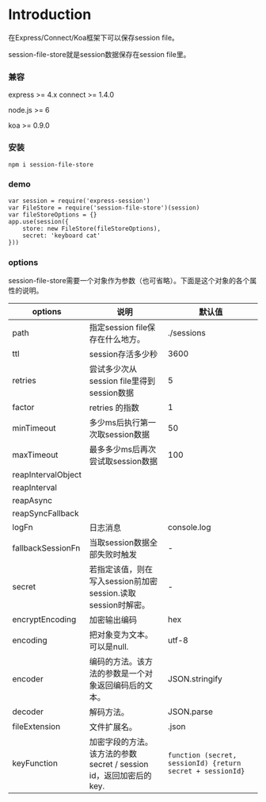 # Introduction

在Express/Connect/Koa框架下可以保存session file。

session-file-store就是session数据保存在session file里。

### 兼容

express >= 4.x connect >= 1.4.0

node.js >= 6

koa >= 0.9.0

### 安装

`npm i session-file-store`

### demo

```
var session = require('express-session')
var FileStore = require('session-file-store')(session)
var fileStoreOptions = {}
app.use(session({
	store: new FileStore(fileStoreOptions),
	secret: 'keyboard cat'
}))
```

### options

session-file-store需要一个对象作为参数（也可省略）。下面是这个对象的各个属性的说明。

| options            | 说明                                                         | 默认值                                                     |
| ------------------ | ------------------------------------------------------------ | ---------------------------------------------------------- |
| path               | 指定session file保存在什么地方。                             | ./sessions                                                 |
| ttl                | session存活多少秒                                            | 3600                                                       |
| retries            | 尝试多少次从session file里得到session数据                    | 5                                                          |
| factor             | retries 的指数                                               | 1                                                          |
| minTimeout         | 多少ms后执行第一次取session数据                              | 50                                                         |
| maxTimeout         | 最多多少ms后再次尝试取session数据                            | 100                                                        |
| reapIntervalObject |                                                              |                                                            |
| reapInterval       |                                                              |                                                            |
| reapAsync          |                                                              |                                                            |
| reapSyncFallback   |                                                              |                                                            |
| logFn              | 日志消息                                                     | console.log                                                |
| fallbackSessionFn  | 当取session数据全部失败时触发                                | -                                                          |
| secret             | 若指定该值，则在写入session前加密session.读取session时解密。 | -                                                          |
| encryptEncoding    | 加密输出编码                                                 | hex                                                        |
| encoding           | 把对象变为文本。可以是null.                                  | utf-8                                                      |
| encoder            | 编码的方法。该方法的参数是一个对象返回编码后的文本。         | JSON.stringify                                             |
| decoder            | 解码方法。                                                   | JSON.parse                                                 |
| fileExtension      | 文件扩展名。                                                 | .json                                                      |
| keyFunction        | 加密字段的方法。该方法的参数secret / session id，返回加密后的key. | `function (secret, sessionId) {return secret + sessionId}` |

